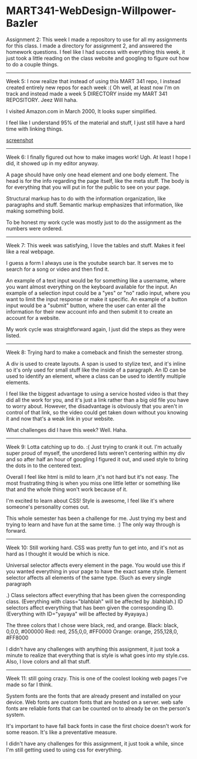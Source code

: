 # MART341-WebDesign-Willpower-Bazler

Assignment 2: This week I made a repository to use for all my assignments for this class. I made a directory for assignment 2, and answered the homework questions. I feel like I had success with everything this week, it just took a little reading on the class website and googling to figure out how to do a couple things.

---------------------------------------------------

Week 5: I now realize that instead of using this MART 341 repo, I instead created entirely new repos for each week :( Oh well, at least now I'm on track and instead made a week 5 DIRECTORY inside my MART 341 REPOSITORY. Jeez Will haha.

I visited Amazon.com in March 2000, It looks super simplified.

I feel like I understand 95% of the material and stuff, I just still have a hard time with linking things.

[screenshot](./assignment-05/images/screenshot.png)

---------------------------------------------------

Week 6: I finally figured out how to make images work! Ugh. At least I hope I did, it showed up in my editor anyway.

A page should have only one head element and one body element. The head is for the info regarding the page itself, like the meta stuff. The body is for everything that you will put in for the public to see on your page.

Structural markup has to do with the information organization, like paragraphs and stuff. Semantic markup emphasizes that  information, like making something bold.

To be honest my work cycle was mostly just to do the assignment as the numbers were ordered. 

---------------------------------------------------

Week 7: This week was satisfying, I love the tables and stuff. Makes it feel like a real webpage.

I guess a form I always use is the youtube search bar. It serves me to search for a song or video and then find it.

An example of a text input would be for something like a username, where you want almost everything on the keyboard available for the input. An example of a selection input could be a "yes" or "no" radio input, where you want to limit the input response or make it specific. An example of a button input would be a "submit" button, where the user can enter all the information for their new account info and then submit it to create an account for a website.

My work cycle was straightforward again, I just did the steps as they were listed.

---------------------------------------------------

Week 8: Trying hard to make a comeback and finish the semester strong.

A div is used to create layouts. A span is used to stylize text, and it's inline so it's only used for small stuff like the inside of a paragraph. An ID can be used to identify an element, where a class can be used to identify multiple elements.

I feel like the biggest advantage to using a service hosted video is that they did all the work for you, and it's just a link rather than a big old file you have to worry about. However, the disadvantage is obviously that you aren't in control of that link, so the video could get taken down without you knowing it and now that's a weak link in your website.

What challenges did I have this week? Well. Haha.

------------------------------------------------------

Week 9: Lotta catching up to do. :( Just trying to crank it out. I'm actually super proud of myself, the unordered lists weren't centering within my div and so after half an hour of googling I figured it out, and used style to bring the dots in to the centered text.

Overall I feel like html is mild to learn ,it's not hard but it's not easy. The most frustrating thing is when you miss one little letter or something like that and the whole thing won't work because of it.

I'm excited to learn about CSS! Style is awesome, I feel like it's where someone's personality comes out.

This whole semester has been a challenge for me. Just trying my best and trying to learn and have fun at the same time. :) The only way through is forward.

------------------------------------------------------

Week 10: Still working hard. CSS was pretty fun to get into, and it's not as hard as I thought it would be which is nice.

Universal selector affects every element in the page. You would use this if you wanted everything in your page to have the exact same style.
Element selector affects all elements of the same type. (Such as every single paragraph <p>.)
Class selectors affect everything that has been given the corresponding class. (Everything with class="blahblah" will be affected by .blahblah.)
ID selectors affect everything that has been given the corresponding ID. (Everything with ID="yayaya" will be affected by #yayaya.)
  
The three colors that I chose were black, red, and orange.
Black: black, 0,0,0, #000000
Red: red, 255,0,0, #FF0000
Orange: orange, 255,128,0, #FF8000

I didn't have any challenges with anything this assignment, it just took a minute to realize that everything that is style is what goes into my style.css. Also, I love colors and all that stuff.

------------------------------------------------------

Week 11: still going crazy. This is one of the coolest looking web pages I've made so far I think.

System fonts are the fonts that are already present and installed on your device.
Web fonts are custom fonts that are hosted on a server.
web safe fonts are reliable fonts that can be counted on to already be on the person's system.

It's important to have fall back fonts in case the first choice doesn't work for some reason. It's like a preventative measure.

I didn't have any challenges for this assignment, it just took a while, since I'm still getting used to using css for everything.




